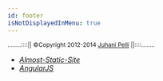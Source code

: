 ```yaml
---
id: footer
isNotDisplayedInMenu: true
---
```

<small class="dj-copy">....<span class="show-for-medium-up">....::</span>::|| <span class="show-for-small-only">&copy;</span><span class="show-for-medium-up">Copyright</span> 2012-2014 [Juhani Pelli](http://juhani.pelli.fi/) ||::<span class="show-for-medium-up">::....</span>....</small>

<i class="fa fa-recycle"><i>

  * [Almost-Static-Site](https://github.com/unkhz/almost-static-site/)
  * [AngularJS](https://angularjs.org/)


<a href="" ng-click="window.scrollTo(0,0)"><i class="fa fa-angle-double-up"></i></a>